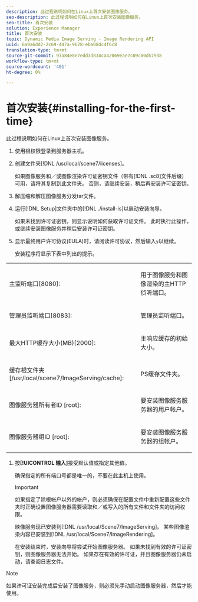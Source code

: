 ```yaml
---
description: 此过程说明如何在Linux上首次安装图像服务。
seo-description: 此过程说明如何在Linux上首次安装图像服务。
seo-title: 首次安装
solution: Experience Manager
title: 首次安装
topic: Dynamic Media Image Serving - Image Rendering API
uuid: 6a9a6dd2-2c69-447a-9628-eba08dc4f6c8
translation-type: tm+mt
source-git-commit: 97a84e8e7edd3d834ca42069eae7c09c00d57938
workflow-type: tm+mt
source-wordcount: '401'
ht-degree: 0%

---
```



# 首次安装{#installing-for-the-first-time}

此过程说明如何在Linux上首次安装图像服务。

1. 使用根权限登录到服务器主机。
1. 创建文件夹[!DNL /usr/local/scene7/licenses]。

   如果图像服务和／或图像渲染许可证密钥文件（带有[!DNL .sc8]文件后缀）可用，请将其复制到此文件夹。 否则，请继续安装，稍后再安装许可证密钥。
1. 解压缩和解压图像服务分发tar文件。
1. 运行[!DNL Setup]文件夹中的[!DNL ./install-is]以启动安装向导。

   如果未找到许可证密钥，则显示说明如何获取许可证文件。 此时执行此操作，或继续安装图像服务并稍后安装许可证密钥。
1. 显示最终用户许可协议(EULA)时，请阅读许可协议，然后输入`y`以继续。

   安装程序将显示下表中列出的提示。

<table id="table_0E7B673CAD8E4C5EB72F8283A0DDEFC8"> 
 <tbody> 
  <tr> 
   <td colname="col1"> <p><span class="codeph"> 主监听端口[8080]:</span> </p> </td> 
   <td colname="col2"> <p>用于图像服务和图像渲染的主HTTP侦听端口。 </p> </td> 
  </tr> 
  <tr> 
   <td colname="col1"> <p><span class="codeph"> 管理员监听端口[8083]:</span> </p> </td> 
   <td colname="col2"> <p>管理员监听端口。 </p> </td> 
  </tr> 
  <tr> 
   <td colname="col1"> <p><span class="codeph"> 最大HTTP缓存大小(MB)[2000]:</span> </p> </td> 
   <td colname="col2"> <p>主响应缓存的初始大小。 </p> </td> 
  </tr> 
  <tr> 
   <td colname="col1"> <p><span class="codeph"> 缓存根文件夹[/usr/local/scene7/ImageServing/cache]:</span> </p> </td> 
   <td colname="col2"> <p>PS缓存文件夹。 </p> </td> 
  </tr> 
  <tr> 
   <td colname="col1"> <p><span class="codeph"> 图像服务器所有者ID [root]:</span> </p> </td> 
   <td colname="col2"> <p>要安装图像服务服务器的用户帐户。 </p> </td> 
  </tr> 
  <tr> 
   <td colname="col1"> <p><span class="codeph"> 图像服务器组ID [root]:</span> </p> </td> 
   <td colname="col2"> <p>要安装图像服务服务器的组帐户。 </p> </td> 
  </tr> 
 </tbody> 
</table>

1. 按&#x200B;**[!UICONTROL 输入]**&#x200B;接受默认值或指定其他值。

   确保指定的所有端口号都是唯一的，不要在此主机上使用。

   >[!IMPORTANT]
   >
   >如果指定了除根帐户以外的帐户，则必须确保在配置文件中重新配置这些文件夹时正确设置图像服务器需要读取和／或写入的所有文件和文件夹的访问权限。
   >
   >映像服务现已安装到[!DNL /usr/local/Scene7/ImageServing]。 某些图像渲染内容已安装到[!DNL /usr/local/Scene7/ImageRendering]。
   >
   >在安装结束时，安装向导将尝试开始图像服务器。 如果未找到有效的许可证密钥，则图像服务器无法开始。 如果存在有效的许可证，并且图像服务器仍未启动，请查阅日志文件。

>[!NOTE]
>
>如果许可证安装完成后安装了图像服务，则必须先手动启动图像服务器，然后才能使用。
